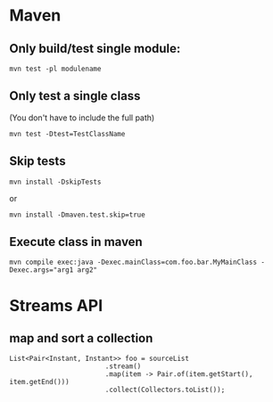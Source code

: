 # Maven

## Only build/test single module:

    mvn test -pl modulename

## Only test a single class

(You don't have to include the full path)

    mvn test -Dtest=TestClassName

## Skip tests

    mvn install -DskipTests

or

    mvn install -Dmaven.test.skip=true

## Execute class in maven

    mvn compile exec:java -Dexec.mainClass=com.foo.bar.MyMainClass -Dexec.args="arg1 arg2"

# Streams API

## map and sort a collection

```
List<Pair<Instant, Instant>> foo = sourceList
                        .stream()
                        .map(item -> Pair.of(item.getStart(), item.getEnd()))
                        .collect(Collectors.toList());
```
